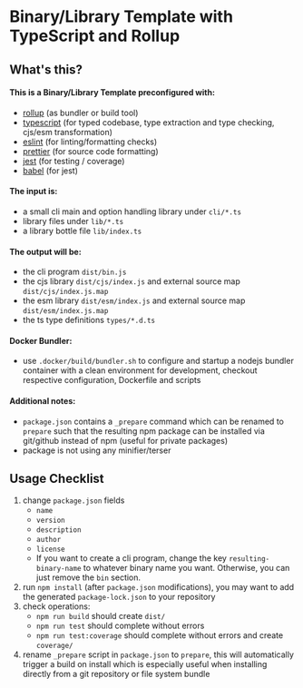 # Binary/Library Template with TypeScript and Rollup

## What's this?

#### This is a Binary/Library Template preconfigured with:

* [rollup](https://rollupjs.org) (as bundler or build tool)
* [typescript](https://www.typescriptlang.org) (for typed codebase, type extraction and type checking, cjs/esm
  transformation)
* [eslint](https://eslint.org) (for linting/formatting checks)
* [prettier](https://prettier.io) (for source code formatting)
* [jest](https://jestjs.io) (for testing / coverage)
* [babel](https://babel.dev) (for jest)

#### The input is:

* a small cli main and option handling library under `cli/*.ts`
* library files under `lib/*.ts`
* a library bottle file `lib/index.ts`

#### The output will be:

* the cli program `dist/bin.js`
* the cjs library `dist/cjs/index.js` and external source map `dist/cjs/index.js.map`
* the esm library `dist/esm/index.js` and external source map `dist/esm/index.js.map`
* the ts type definitions `types/*.d.ts`

#### Docker Bundler:

* use `.docker/build/bundler.sh` to configure and startup a nodejs bundler container with a clean environment for
  development, checkout respective configuration, Dockerfile and scripts

#### Additional notes:

* `package.json` contains a `_prepare` command which can be renamed to `prepare` such that the resulting npm package can
  be installed via git/github instead of npm (useful for private packages)
* package is not using any minifier/terser

## Usage Checklist

1. change `package.json` fields
    * `name`
    * `version`
    * `description`
    * `author`
    * `license`
    * If you want to create a cli program, change the key `resulting-binary-name` to whatever binary name you want.
      Otherwise, you can just remove the `bin` section.
2. run `npm install` (after `package.json` modifications), you may want to add the generated `package-lock.json` to your
   repository
3. check operations:
    * `npm run build` should create `dist/`
    * `npm run test` should complete without errors
    * `npm run test:coverage` should complete without errors and create `coverage/`
4. rename `_prepare` script in `package.json` to `prepare`, this will automatically trigger a build on install which is
   especially useful when installing directly from a git repository or file system bundle